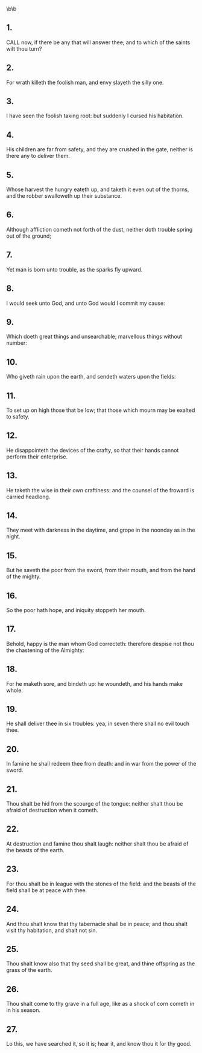 \b\b
## 1.
CALL now, if there be any that will answer thee; and to which of the saints wilt thou turn?
## 2.
For wrath killeth the foolish man, and envy slayeth the silly one.
## 3.
I have seen the foolish taking root: but suddenly I cursed his habitation.
## 4.
His children are far from safety, and they are crushed in the gate, neither is there any to deliver them.
## 5.
Whose harvest the hungry eateth up, and taketh it even out of the thorns, and the robber swalloweth up their substance.
## 6.
Although affliction cometh not forth of the dust, neither doth trouble spring out of the ground;
## 7.
Yet man is born unto trouble, as the sparks fly upward.
## 8.
I would seek unto God, and unto God would I commit my cause:
## 9.
Which doeth great things and unsearchable; marvellous things without number:
## 10.
Who giveth rain upon the earth, and sendeth waters upon the fields:
## 11.
To set up on high those that be low; that those which mourn may be exalted to safety.
## 12.
He disappointeth the devices of the crafty, so that their hands cannot perform their enterprise.
## 13.
He taketh the wise in their own craftiness: and the counsel of the froward is carried headlong.
## 14.
They meet with darkness in the daytime, and grope in the noonday as in the night.
## 15.
But he saveth the poor from the sword, from their mouth, and from the hand of the mighty.
## 16.
So the poor hath hope, and iniquity stoppeth her mouth.
## 17.
Behold, happy is the man whom God correcteth: therefore despise not thou the chastening of the Almighty:
## 18.
For he maketh sore, and bindeth up: he woundeth, and his hands make whole.
## 19.
He shall deliver thee in six troubles: yea, in seven there shall no evil touch thee.
## 20.
In famine he shall redeem thee from death: and in war from the power of the sword.
## 21.
Thou shalt be hid from the scourge of the tongue: neither shalt thou be afraid of destruction when it cometh.
## 22.
At destruction and famine thou shalt laugh: neither shalt thou be afraid of the beasts of the earth.
## 23.
For thou shalt be in league with the stones of the field: and the beasts of the field shall be at peace with thee.
## 24.
And thou shalt know that thy tabernacle shall be in peace; and thou shalt visit thy habitation, and shalt not sin.
## 25.
Thou shalt know also that thy seed shall be great, and thine offspring as the grass of the earth.
## 26.
Thou shalt come to thy grave in a full age, like as a shock of corn cometh in in his season.
## 27.
Lo this, we have searched it, so it is; hear it, and know thou it for thy good.
